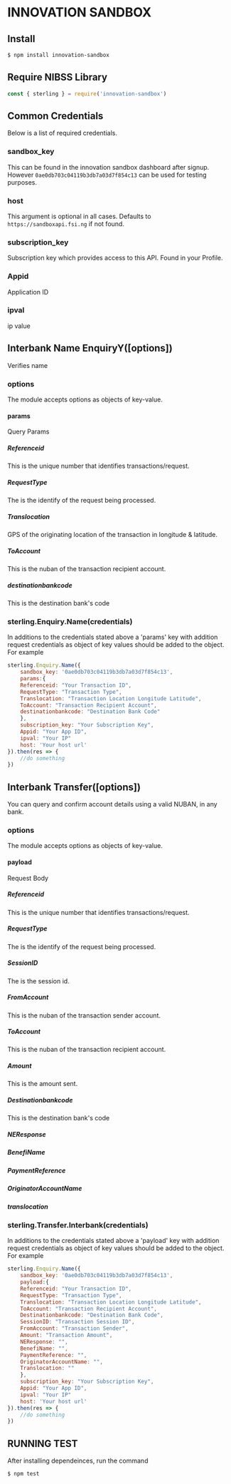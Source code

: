 # INNOVATION SANDBOX

## Install
```bash
$ npm install innovation-sandbox
```

## Require NIBSS Library
```javascript
const { sterling } = require('innovation-sandbox')
```

## Common Credentials
Below is a list of required credentials.

### sandbox_key
This can be found in the innovation sandbox dashboard after signup. However `0ae0db703c04119b3db7a03d7f854c13` can be used for testing purposes.

### host
This argument is optional in all cases. Defaults to `https://sandboxapi.fsi.ng` if not found.

### subscription_key
Subscription key which provides access to this API. Found in your Profile.

### Appid
Application ID

### ipval
ip value


## Interbank Name EnquiryY([options])
Verifies name

### options
The module accepts options as objects of key-value.

#### params
Query Params

##### Referenceid
This is the unique number that identifies transactions/request.

##### RequestType
The is the identify of the request being processed.

##### Translocation
GPS of the originating location of the transaction in longitude & latitude.

##### ToAccount
This is the nuban of the transaction recipient account.

##### destinationbankcode
This is the destination bank's code

### sterling.Enquiry.Name(credentials)
In additions to the credentials stated above a 'params' key with addition request credentials as object of key values should be added to the object. For example

```javascript
sterling.Enquiry.Name({
    sandbox_key: '0ae0db703c04119b3db7a03d7f854c13',
    params:{
    Referenceid: "Your Transaction ID",
    RequestType: "Transaction Type",
    Translocation: "Transaction Location Longitude Latitude",
    ToAccount: "Transaction Recipient Account",
    destinationbankcode: "Destination Bank Code"
    },
    subscription_key: "Your Subscription Key",
    Appid: "Your App ID",
    ipval: "Your IP"
    host: 'Your host url'
}).then(res => {
    //do something
})
```

## Interbank Transfer([options])
You can query and confirm account details using a valid NUBAN, in any bank.

### options
The module accepts options as objects of key-value.

#### payload
Request Body

##### Referenceid
This is the unique number that identifies transactions/request.

##### RequestType
The is the identify of the request being processed.

##### SessionID
The is the session id.

##### FromAccount
This is the nuban of the transaction sender account.

##### ToAccount
This is the nuban of the transaction recipient account.

##### Amount
This is the amount sent.

##### Destinationbankcode
This is the destination bank's code

##### NEResponse
##### BenefiName
##### PaymentReference
##### OriginatorAccountName
##### translocation

### sterling.Transfer.Interbank(credentials)
In additions to the credentials stated above a 'payload' key with addition request credentials as object of key values should be added to the object. For example

```javascript
sterling.Enquiry.Name({
    sandbox_key: '0ae0db703c04119b3db7a03d7f854c13',
    payload:{
    Referenceid: "Your Transaction ID",
    RequestType: "Transaction Type",
    Translocation: "Transaction Location Longitude Latitude",
    ToAccount: "Transaction Recipient Account",
    Destinationbankcode: "Destination Bank Code",
    SessionID: "Transaction Session ID",
    FromAccount: "Transaction Sender",
    Amount: "Transaction Amount",
    NEResponse: "",
    BenefiName: "",
    PaymentReference: "",
    OriginatorAccountName: "",
    Translocation: ""
    },
    subscription_key: "Your Subscription Key",
    Appid: "Your App ID",
    ipval: "Your IP"
    host: 'Your host url'
}).then(res => {
    //do something
})
```

## RUNNING TEST
After installing dependeinces, run the command 
```bash
$ npm test
```
